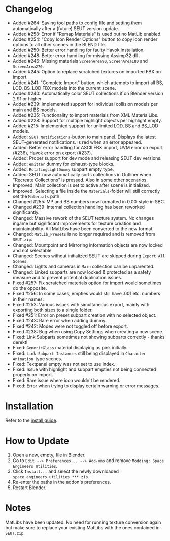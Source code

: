 # Changelog
* Added #264: Saving tool paths to config file and setting them automatically after a (future) SEUT version update.
* Added #258: Error if "Remap Materials" is used but no MatLib enabled.
* Added #254: "Copy Icon Render Options" button to copy icon render options to all other scenes in the BLEND file.
* Added #250: Better error handling for faulty Havok installation.
* Added #248: Better error handling for missing Assimp32.dll .
* Added #246: Missing materials `ScreenArea90`, `ScreenArea180` and `ScreenArea270`.
* Added #245: Option to replace scratched textures on imported FBX on import.
* Added #241: "Complete Import" button, which attempts to import all BS, LOD, BS_LOD FBX models into the current scene.
* Added #240: Automatically color SEUT collections if on Blender version 2.91 or higher.
* Added #239: Implemented support for individual collision models per main and BS models.
* Added #235: Functionality to import materials from XML MaterialLibs.
* Added #228: Support for multiple highlight objects per highlight empty.
* Added #215: Implemented support for unlimited LOD, BS and BS_LOD models. 
* Added: `SEUT Notifications`-button to main panel. Displays the latest SEUT-generated notifications. Is red when an error appeared.
* Added: Better error handling for ASCII FBX import, UVM error on export (#236), Havok error on export (#237).
* Added: Proper support for dev mode and releasing SEUT dev versions.
* Added: `emitter` dummy for exhaust-type blocks.
* Added: `RotatingLightDummy` subpart empty type.
* Added: SEUT now automatically sorts collections in Outliner when "Recreate Collections" is pressed. Also in some other scenarios.
* Improved: Main collection is set to active after scene is initialized.
* Improved: Selecting a file inside the `Materials`-folder will still correctly set the `Materials` path.
* Changed #255: MP and BS numbers now formatted in 0.00-style in SBC.
* Changed #239: Internal collection handling has been reworked significantly.
* Changed: Massive rework of the SEUT texture system. No changes ingame but significant improvements for texture creation and maintainability. All MatLibs have been converted to the new format.
* Changed: `MatLib_Presets` is no longer required and is removed from `SEUT.zip`.
* Changed: Mountpoint and Mirroring information objects are now locked and not selectable.
* Changed: Scenes without initialized SEUT are skipped during `Export All Scenes`.
* Changed: Lights and cameras in `Main` collection can be unparented.
* Changed: Linked subparts are now locked & protected as a safety measure and to prevent potential duplication issues.
* Fixed #257: Fix scratched materials option for import would sometimes do the opposite.
* Fixed #256: In some cases, empties would still have .001 etc. numbers in their names.
* Fixed #253: Various issues with simultaneous export, mainly with exporting both sizes to a single folder.
* Fixed #251: Error on preset subpart creation with no selected object.
* Fixed #243: Rare error when adding dummy.
* Fixed #242: Modes were not toggled off before export.
* Fixed #238: Bug when using Copy Settings when creating a new scene.
* Fixed: Link Subparts sometimes not showing subparts correctly - thanks derekt!
* Fixed: `GenericGlass` material displaying as pink initially.
* Fixed: `Link Subpart Instances` still being displayed in `Character Animation`-type scenes.
* Fixed: Textpanel empty was not set to use index.
* Fixed: Issue with highlight and subpart empties not being connected properly on import.
* Fixed: Rare issue where icon wouldn't be rendered.
* Fixed: Error when trying to display certain warning or error messages.

# Installation
Refer to the [install guide](https://space-engineers-modding.github.io/modding-reference/tutorials/tools/3d-modelling/seut/setup.html).

# How to Update
1. Open a new, empty, file in Blender.
2. Go to `Edit --> Preferences... --> Add-ons` and remove `Modding: Space Engineers Utilities`.
3. Click `Install...` and select the newly downloaded `space_engineers_utilities_***.zip`.
4. Re-enter the paths in the addon's preferences.
5. Restart Blender.

# Notes
MatLibs have been updated. No need for running texture conversion again but make sure to replace your existing MatLibs with the ones contained in `SEUT.zip`.